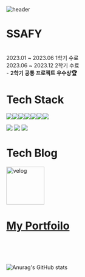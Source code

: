 ![header](https://capsule-render.vercel.app/api?type=waving&color=gradient&height=85&animation=fadeIn&section=footer&text=JaeHwan&fontAlign=85&fontSize=50)
<p>
          <h1>SSAFY</h1> <br/>
          2023.01 ~ 2023.06 1학기 수료 <br />
          2023.06 ~  2023.12 2학기 수료 <br/>
          - <b>2학기 공통 프로젝트 우수상🏆</b><br/>
</p>
<h1>Tech Stack</h1>
<div style="display: flex;">
  <img src="https://img.shields.io/badge/javascript-F7DF1E?style=flat&logo=javascript&logoColor=white"/>
  <img src="https://img.shields.io/badge/typescript-3178C6?style=flat&logo=typescript&logoColor=white"/>
  <img src="https://img.shields.io/badge/react-61DAFB?style=flat&logo=react&logoColor=white"/>
  <img src="https://img.shields.io/badge/redux-764ABC?style=flat&logo=redux&logoColor=white"/>
  <img src="https://img.shields.io/badge/html5-E34F26?style=flat&logo=html5&logoColor=white"/>
  <img src="https://img.shields.io/badge/css3-1572B6?style=flat&logo=css3&logoColor=white"/>
  
  <img src="https://img.shields.io/badge/Vue.js-4FC08D?style=flat&logo=Vue.js&logoColor=white"/>
</div>

<img src="https://img.shields.io/badge/figma-F24E1E?style=flat&logo=figma&logoColor=white"/></a>
<img src="https://img.shields.io/badge/git-F05032?style=flat&logo=git&logoColor=white"/></a>
<img src="https://img.shields.io/badge/github-181717?style=flat&logo=github&logoColor=white"/></a>
<br>
<h1>Tech Blog</h1>

<a href="https://velog.io/@jjh099">
  <img src="https://img.shields.io/badge/velog-20C997?style=flat&logo=velog&logoColor=white" alt="velog" width="100px">
</a>
<a href="https://celebrated-cucurucho-35bb1a.netlify.app/">
  <h1>My Portfoilo</h1>
</a>
<br>
<br>
<br>
<!-- ![Top Langs](https://github-readme-stats.vercel.app/api/top-langs/?username=Jinga02&layout=compact&theme=transparent) -->

![Anurag's GitHub stats](https://github-readme-stats.vercel.app/api?username=Jinga02&show_icons=true&theme=transparent)
